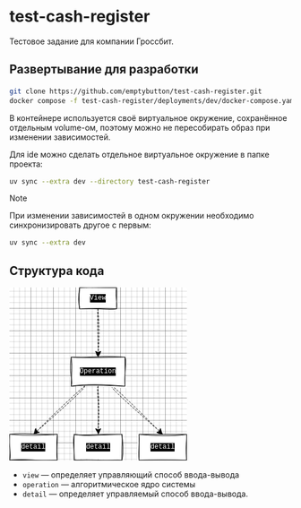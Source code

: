 # test-cash-register
Тестовое задание для компании Гроссбит.

## Развертывание для разработки
```bash
git clone https://github.com/emptybutton/test-cash-register.git
docker compose -f test-cash-register/deployments/dev/docker-compose.yaml up
```

В контейнере используется своё виртуальное окружение, сохранённое отдельным volume-ом, поэтому можно не пересобирать образ при изменении зависимостей.

Для ide можно сделать отдельное виртуальное окружение в папке проекта:
```bash
uv sync --extra dev --directory test-cash-register
```

> [!NOTE]
> При изменении зависимостей в одном окружении необходимо синхронизировать другое с первым:
> ```bash
> uv sync --extra dev
> ```

## Структура кода
![*code-diagram*](https://github.com/emptybutton/test-cash-register/blob/main/assets/code.drawio.png?raw=true)

- `view` — определяет управляющий способ ввода-вывода
- `operation` — алгоритмическое ядро системы
- `detail` — определяет управляемый способ ввода-вывода.

